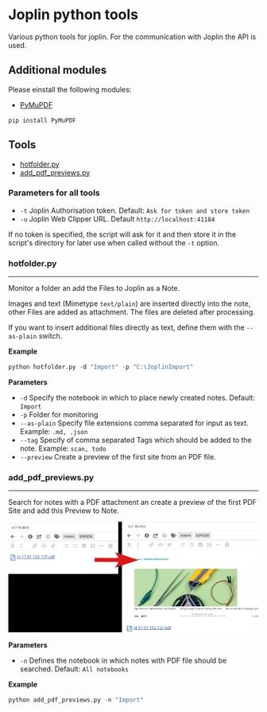 # Joplin python tools

Various python tools for joplin.
For the communication with Joplin the API is used.

## Additional modules

Please einstall the following modules:

- [PyMuPDF](https://github.com/pymupdf/PyMuPDF)

```console
pip install PyMuPDF
```

## Tools

- [hotfolder.py](#hotfolderpy)
- [add_pdf_previews.py](#add_pdf_previewspy)

### Parameters for all tools

- `-t` Joplin Authorisation token. Default: `Ask for token and store token`
- `-u` Joplin Web Clipper URL. Default `http://localhost:41184`

If no token is specified, the script will ask for it and then store it in the script's directory for later use when called without the `-t` option.

### hotfolder.py

---

Monitor a folder an add the Files to Joplin as a Note.

Images and text (Mimetype `text/plain`) are inserted directly into the note, other Files are added as attachment. The files are deleted after processing.

If you want to insert additional files directly as text, define them with the `--as-plain` switch.

**Example**

```python
python hotfolder.py -d "Import" -p "C:\JoplinImport"
```

**Parameters**

- `-d` Specify the notebook in which to place newly created notes. Default: `Import`
- `-p` Folder for monitoring
- `--as-plain` Specify file extensions comma separated for input as text. Example: `.md, .json`
- `--tag` Specify of comma separated Tags which should be added to the note. Example: `scan, todo`
- `--preview` Create a preview of the first site from an PDF file.

### add_pdf_previews.py

---

Search for notes with a PDF attachment an create a preview of the first PDF Site and add this Preview to Note.

<img src="img/pdf_preview.jpg">

**Parameters**

- `-n` Defines the notebook in which notes with PDF file should be searched. Default: `All notebooks`

**Example**

```python
python add_pdf_previews.py -n "Import"
```
